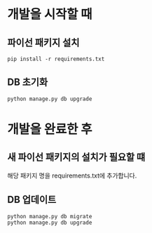 # 개발을 시작할 때

## 파이선 패키지 설치
```
pip install -r requirements.txt
```

## DB 초기화
```bash
python manage.py db upgrade
```

# 개발을 완료한 후
## 새 파이선 패키지의 설치가 필요할 떄
해당 패키지 명을 requirements.txt에 추가합니다.

## DB 업데이트
```bash
python manage.py db migrate
python manage.py db upgrade
```
